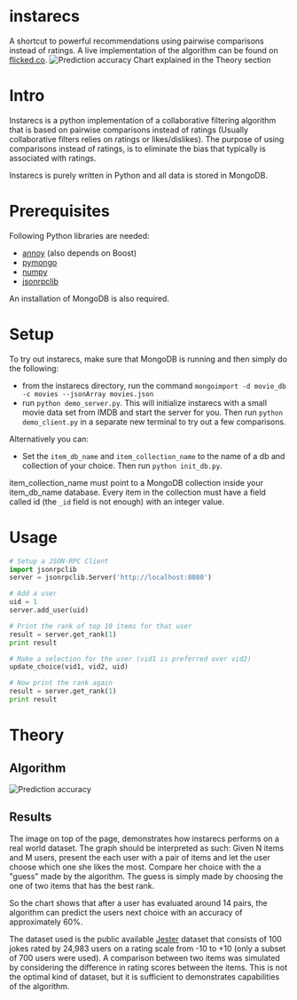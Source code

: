 instarecs
=========

A shortcut to powerful recommendations using pairwise comparisons instead of ratings. A live implementation of the algorithm can be found on [flicked.co](http://flicked.co/). 
![Prediction accuracy](https://raw.github.com/emillamm/instarecs/master/testresults.png)
Chart explained in the Theory section

# Intro #
Instarecs is a python implementation of a collaborative filtering algorithm that is based on pairwise comparisons instead of ratings (Usually collaborative filters relies on ratings or likes/dislikes). The purpose of using comparisons instead of ratings, is to eliminate the bias that typically is associated with ratings. 

Instarecs is purely written in Python and all data is stored in MongoDB. 

# Prerequisites #
Following Python libraries are needed: 
- [annoy](https://github.com/spotify/annoy) (also depends on Boost)
- [pymongo](https://github.com/mongodb/mongo-python-driver)
- [numpy](http://www.numpy.org/)
- [jsonrpclib](https://github.com/joshmarshall/jsonrpclib)

An installation of MongoDB is also required. 

# Setup #
To try out instarecs, make sure that MongoDB is running and then simply do the following:
- from the instarecs directory, run the command `mongoimport -d movie_db -c movies --jsonArray movies.json`
- run `python demo_server.py`. 
This will initialize instarecs with a small movie data set from IMDB and start the server for you. 
Then run `python demo_client.py` in a separate new terminal to try out a few comparisons. 

Alternatively you can: 
- Set the `item_db_name` and `item_collection_name` to the name of a db and collection of your choice. Then run `python init_db.py`.

item\_collection\_name must point to a MongoDB collection inside your item\_db\_name database. Every item in the collection must have a field called id (the `_id` field is not enough) with an integer value.  

# Usage #
```python
# Setup a JSON-RPC Client
import jsonrpclib
server = jsonrpclib.Server('http://localhost:8080')

# Add a user
uid = 1
server.add_user(uid)

# Print the rank of top 10 items for that user
result = server.get_rank(1)
print result

# Make a selection for the user (vid1 is preferred over vid2)
update_choice(vid1, vid2, uid)

# Now print the rank again
result = server.get_rank(1)
print result
```

# Theory #
## Algorithm ##
![Prediction accuracy](https://raw.github.com/emillamm/instarecs/master/theory.jpg)

## Results ##
The image on top of the page, demonstrates how instarecs performs on a real world dataset. The graph should be interpreted as such:
Given N items and M users, present the each user with a pair of items and let the user choose which one she likes the most. Compare her choice with the a "guess" made by the algorithm. The guess is simply made by choosing the one of two items that has the best rank. 

So the chart shows that after a user has evaluated around 14 pairs, the algorithm can predict the users next choice with an accuracy of approximately 60%. 

The dataset used is the public available [Jester](http://goldberg.berkeley.edu/jester-data/) dataset that consists of 100 jokes rated by 24,983 users on a rating scale from -10 to +10 (only a subset of 700 users were used). A comparison between two items was simulated by considering the difference in rating scores between the items. This is not the optimal kind of dataset, but it is sufficient to demonstrates capabilities of the algorithm. 